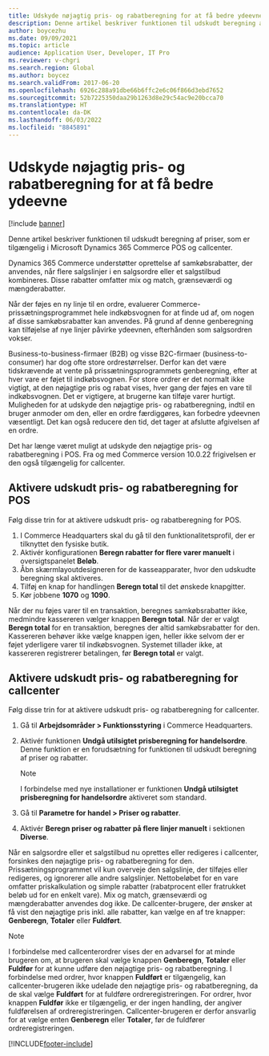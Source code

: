 ```yaml
---
title: Udskyde nøjagtig pris- og rabatberegning for at få bedre ydeevne
description: Denne artikel beskriver funktionen til udskudt beregning af priser, som er tilgængelig i Microsoft Dynamics 365 Commerce POS og callcenter.
author: boycezhu
ms.date: 09/09/2021
ms.topic: article
audience: Application User, Developer, IT Pro
ms.reviewer: v-chgri
ms.search.region: Global
ms.author: boycez
ms.search.validFrom: 2017-06-20
ms.openlocfilehash: 6926c288a91dbe66b6ffc2e6c06f866d3ebd7652
ms.sourcegitcommit: 52b7225350daa29b1263d8e29c54ac9e20bcca70
ms.translationtype: HT
ms.contentlocale: da-DK
ms.lasthandoff: 06/03/2022
ms.locfileid: "8845891"
---
```

# <a name="delay-exact-price-and-discount-calculation-for-improved-performance"></a>Udskyde nøjagtig pris- og rabatberegning for at få bedre ydeevne

[!include [banner](includes/banner.md)]

Denne artikel beskriver funktionen til udskudt beregning af priser, som er tilgængelig i Microsoft Dynamics 365 Commerce POS og callcenter.

Dynamics 365 Commerce understøtter oprettelse af samkøbsrabatter, der anvendes, når flere salgslinjer i en salgsordre eller et salgstilbud kombineres. Disse rabatter omfatter mix og match, grænseværdi og mængderabatter.

Når der føjes en ny linje til en ordre, evaluerer Commerce-prissætningsprogrammet hele indkøbsvognen for at finde ud af, om nogen af disse samkøbsrabatter kan anvendes. På grund af denne genberegning kan tilføjelse af nye linjer påvirke ydeevnen, efterhånden som salgsordren vokser.

Business-to-business-firmaer (B2B) og visse B2C-firmaer (business-to-consumer) har dog ofte store ordrestørrelser. Derfor kan det være tidskrævende at vente på prissætningsprogrammets genberegning, efter at hver vare er føjet til indkøbsvognen. For store ordrer er det normalt ikke vigtigt, at den nøjagtige pris og rabat vises, hver gang der føjes en vare til indkøbsvognen. Det er vigtigere, at brugerne kan tilføje varer hurtigt. Muligheden for at udskyde den nøjagtige pris- og rabatberegning, indtil en bruger anmoder om den, eller en ordre færdiggøres, kan forbedre ydeevnen væsentligt. Det kan også reducere den tid, det tager at afslutte afgivelsen af en ordre.

Det har længe været muligt at udskyde den nøjagtige pris- og rabatberegning i POS. Fra og med Commerce version 10.0.22 frigivelsen er den også tilgængelig for callcenter.

## <a name="enable-delayed-price-and-discount-calculation-for-pos"></a>Aktivere udskudt pris- og rabatberegning for POS

Følg disse trin for at aktivere udskudt pris- og rabatberegning for POS.

1. I Commerce Headquarters skal du gå til den funktionalitetsprofil, der er tilknyttet den fysiske butik.
1. Aktivér konfigurationen **Beregn rabatter for flere varer manuelt** i oversigtspanelet **Beløb**.
1. Åbn skærmlayoutdesigneren for de kasseapparater, hvor den udskudte beregning skal aktiveres.
1. Tilføj en knap for handlingen **Beregn total** til det ønskede knapgitter.
1. Kør jobbene **1070** og **1090**.

Når der nu føjes varer til en transaktion, beregnes samkøbsrabatter ikke, medmindre kassereren vælger knappen **Beregn total**. Når der er valgt **Beregn total** for en transaktion, beregnes der altid samkøbsrabatter for den. Kassereren behøver ikke vælge knappen igen, heller ikke selvom der er føjet yderligere varer til indkøbsvognen. Systemet tillader ikke, at kassereren registrerer betalingen, før **Beregn total** er valgt.

## <a name="enable-delayed-price-and-discount-calculation-for-call-center"></a>Aktivere udskudt pris- og rabatberegning for callcenter

Følg disse trin for at aktivere udskudt pris- og rabatberegning for callcenter.

1. Gå til **Arbejdsområder \> Funktionsstyring** i Commerce Headquarters.
1. Aktivér funktionen **Undgå utilsigtet prisberegning for handelsordre**. Denne funktion er en forudsætning for funktionen til udskudt beregning af priser og rabatter.

    > [!NOTE]
    > I forbindelse med nye installationer er funktionen **Undgå utilsigtet prisberegning for handelsordre** aktiveret som standard.

1. Gå til **Parametre for handel \> Priser og rabatter**.
1. Aktivér **Beregn priser og rabatter på flere linjer manuelt** i sektionen **Diverse**.

Når en salgsordre eller et salgstilbud nu oprettes eller redigeres i callcenter, forsinkes den nøjagtige pris- og rabatberegning for den. Prissætningsprogrammet vil kun overveje den salgslinje, der tilføjes eller redigeres, og ignorerer alle andre salgslinjer. Nettobeløbet for en vare omfatter priskalkulation og simple rabatter (rabatprocent eller fratrukket beløb ud for en enkelt vare). Mix og match, grænseværdi og mængderabatter anvendes dog ikke. De callcenter-brugere, der ønsker at få vist den nøjagtige pris inkl. alle rabatter, kan vælge en af tre knapper: **Genberegn**, **Totaler** eller **Fuldført**.

> [!NOTE]
> I forbindelse med callcenterordrer vises der en advarsel for at minde brugeren om, at brugeren skal vælge knappen **Genberegn**, **Totaler** eller **Fuldfør** for at kunne udføre den nøjagtige pris- og rabatberegning. I forbindelse med ordrer, hvor knappen **Fuldført** er tilgængelig, kan callcenter-brugeren ikke udelade den nøjagtige pris- og rabatberegning, da de skal vælge **Fuldført** for at fuldføre ordreregistreringen. For ordrer, hvor knappen **Fuldfør** ikke er tilgængelig, er der ingen handling, der angiver fuldførelsen af ordreregistreringen. Callcenter-brugeren er derfor ansvarlig for at vælge enten **Genberegn** eller **Totaler**, før de fuldfører ordreregistreringen.

[!INCLUDE[footer-include](../includes/footer-banner.md)]
